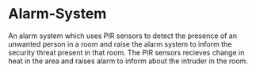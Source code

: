 # Alarm-System
An alarm system which uses PIR sensors to detect the presence of an unwanted person in a room and raise the alarm system to inform the security threat present in that room. The PIR sensors recieves change in heat in the area and raises alarm to inform about the intruder in the room.
